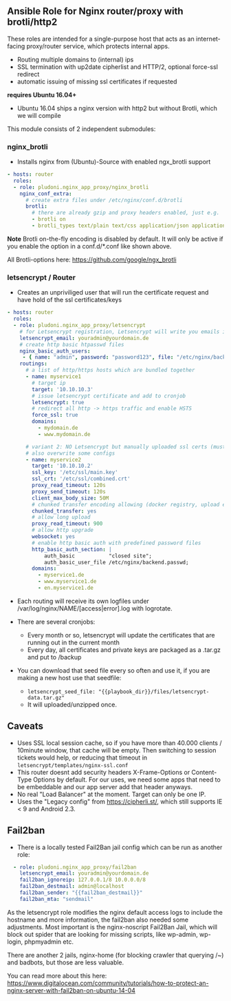 ## Ansible Role for Nginx router/proxy with brotli/http2

These roles are intended for a single-purpose host that acts as an internet-facing proxy/router service, which protects internal apps.

* Routing multiple domains to (internal) ips
* SSL termination with up2date cipherlist and HTTP/2, optional force-ssl redirect
* automatic issuing of missing ssl certificates if requested

**requires Ubuntu 16.04+**

* Ubuntu 16.04 ships a nginx version with http2 but without Brotli, which we will compile

This module consists of 2 independent submodules:

### nginx_brotli

* Installs nginx from (Ubuntu)-Source with enabled ngx_brotli support

```yaml
- hosts: router
  roles:
  - role: pludoni.nginx_app_proxy/nginx_brotli
    nginx_conf_extra:
      # create extra files under /etc/nginx/conf.d/brotli
      brotli:
        # there are already gzip and proxy headers enabled, just e.g.
        - brotli on
        - brotli_types text/plain text/css application/json application/javascript application/x-javascript text/xml application/xml application/xml+rss text/javascript
```

**Note** Brotli on-the-fly encoding is disabled by default. It will only be active if you enable the option in a conf.d/*.conf like shown above.

All Brotli-options here: https://github.com/google/ngx_brotli

### letsencrypt / Router

* Creates an unpriviliged user that will run the certificate request and have hold of the ssl certificates/keys

```yaml
- hosts: router
  roles:
  - role: pludoni.nginx_app_proxy/letsencrypt
    # for Letsencrypt registration, Letsencrypt will write you emails if your certificates are about to expire
    letsencrypt_email: youradmin@yourdomain.de
    # create http basic htpasswd files
    nginx_basic_auth_users:
     - { name: "admin", password: "password123", file: "/etc/nginx/backend.passwd" }
    routings:
      # a list of http/https hosts which are bundled together
      - name: myservice1
        # target ip
        target: '10.10.10.3'
        # issue letsencrypt certificate and add to cronjob
        letsencrypt: true
        # redirect all http -> https traffic and enable HSTS
        force_ssl: true
        domains:
          - mydomain.de
          - www.mydomain.de

      # variant 2: NO Letsencrypt but manually uploaded ssl certs (must to by yourself before)
      # also overwrite some configs
      - name: myservice2
        target: '10.10.10.2'
        ssl_key: '/etc/ssl/main.key'
        ssl_crt: '/etc/ssl/combined.crt'
        proxy_read_timeout: 120s
        proxy_send_timeout: 120s
        client_max_body_size: 50M
        # chunked transfer encoding allowing (docker registry, upload etc.)
        chunked_transfer: yes
        # allow long upload
        proxy_read_timeout: 900
        # allow http upgrade
        websocket: yes
        # enable http basic auth with predefined password files
        http_basic_auth_section: |
            auth_basic           "closed site";
            auth_basic_user_file /etc/nginx/backend.passwd;
        domains:
          - myservice1.de
          - www.myservice1.de
          - en.myservice1.de
```

* Each routing will receive its own logfiles under /var/log/nginx/NAME/[access|error].log with logrotate.
* There are several cronjobs:
  * Every month or so, letsencrypt will update the certificates that are running out in the current month
  * Every day, all certificates and private keys are packaged as a .tar.gz and put to /backup

* You can download that seed file every so often and use it, if you are making a new host use that seedfile:
  * ``letsencrypt_seed_file: "{{playbook_dir}}/files/letsencrypt-data.tar.gz"``
  * It will uploaded/unzipped once.

## Caveats

* Uses SSL local session cache, so if you have more than 40.000 clients / 10minute window, that cache will be empty. Then switching to session tickets would help, or reducing that timeout in ``letsencrypt/templates/nginx-ssl.conf``
* This router doesnt add security headers X-Frame-Options or Content-Type Options by default. For our uses, we need some apps that need to be embeddable and our app server add that header anyways.
* No real "Load Balancer" at the moment. Target can only be one IP.
* Uses the "Legacy config" from https://cipherli.st/, which still supports IE &lt; 9 and Android 2.3.

## Fail2ban

* There is a locally tested Fail2Ban jail config which can be run as another role:

```yaml
  - role: pludoni.nginx_app_proxy/fail2ban
    letsencrypt_email: youradmin@yourdomain.de
    fail2ban_ignoreip: 127.0.0.1/8 10.0.0.0/8
    fail2ban_destmail: admin@localhost
    fail2ban_sender: "{{fail2ban_destmail}}"
    fail2ban_mta: "sendmail"
```

As the letsencrypt role modifies the nginx default access logs to include the hostname and more information, the fail2ban also needed some adjustments. Most important is the nginx-noscript Fail2Ban Jail, which will block out spider that are looking for missing scripts, like wp-admin, wp-login, phpmyadmin etc.

There are another 2 jails, nginx-home (for blocking crawler that querying /~) and badbots, but those are less valuable.

You can read more about this here:
https://www.digitalocean.com/community/tutorials/how-to-protect-an-nginx-server-with-fail2ban-on-ubuntu-14-04
